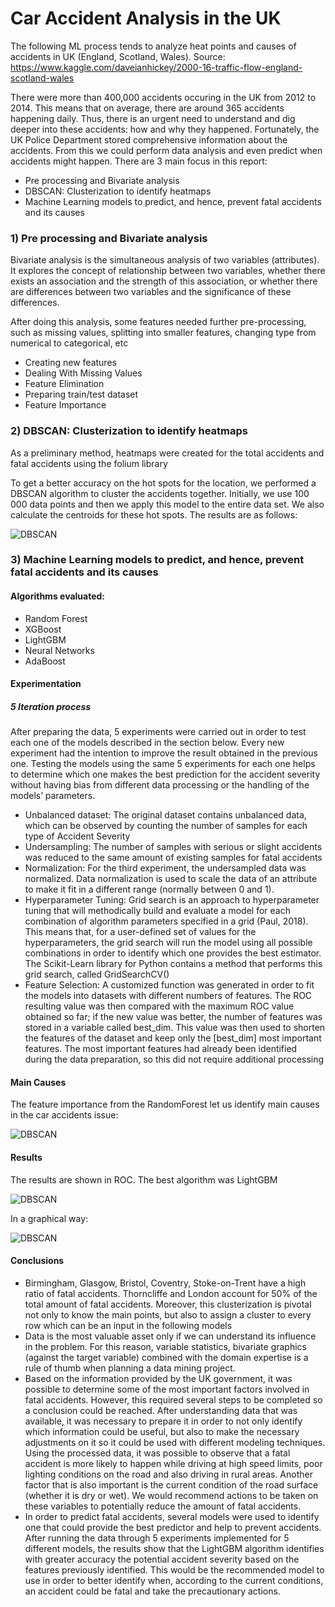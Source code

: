 # Car Accident Analysis in the UK 

The following ML process tends to analyze heat points and causes of accidents in UK (England, Scotland, Wales).
Source: https://www.kaggle.com/daveianhickey/2000-16-traffic-flow-england-scotland-wales

There were more than 400,000 accidents occuring in the UK from 2012 to 2014. This means that on average, there are around 365 accidents happening daily. Thus, there is an urgent need to understand and dig deeper into these accidents: how and why they happened. Fortunately, the UK Police Department stored comprehensive information about the accidents. From this we could perform data analysis and even predict when accidents might happen. There are 3 main focus in this report:
* Pre processing and Bivariate analysis
* DBSCAN: Clusterization to identify heatmaps
* Machine Learning models to predict, and hence, prevent fatal accidents and its causes


### 1) Pre processing and Bivariate analysis

Bivariate analysis is the simultaneous analysis of two variables (attributes). It explores the concept of relationship between two variables, whether there exists an association and the strength of this association, or whether there are differences between two variables and the significance of these differences.

After doing this analysis, some features needed further pre-processing, such as missing values, splitting into smaller features, changing type from numerical to categorical, etc

* Creating new features
* Dealing With Missing Values
* Feature Elimination
* Preparing train/test dataset
* Feature Importance


### 2) DBSCAN: Clusterization to identify heatmaps

As a preliminary method, heatmaps were created for the total accidents and fatal accidents using the folium library

To get a better accuracy on the hot spots for the location, we performed a DBSCAN algorithm to cluster the accidents together. Initially, we use 100 000 data points and then we apply this model to the entire data set. We also calculate the centroids for these hot spots. The results are as follows:

![DBSCAN](Results/clusters.jpg)

### 3) Machine Learning models to predict, and hence, prevent fatal accidents and its causes

#### Algorithms evaluated:

* Random Forest
* XGBoost
* LightGBM
* Neural Networks
* AdaBoost

#### Experimentation

##### 5 Iteration process

After preparing the data, 5 experiments were carried out in order to test each one of the models described in the section below. Every new experiment had the intention to improve the result obtained in the previous one. Testing the models using the same 5 experiments for each one helps to determine which one makes the best prediction for the accident severity without having bias from different data processing or the handling of the models’ parameters.

* Unbalanced dataset: The original dataset contains unbalanced data, which can be observed by counting the number of samples for each type of Accident Severity
* Undersampling: The number of samples with serious or slight accidents was reduced to the same amount of existing samples for fatal accidents
* Normalization: For the third experiment, the undersampled data was normalized. Data normalization is used to scale the data of an attribute to make it fit in a different range (normally between 0 and 1).
* Hyperparameter Tuning: Grid search is an approach to hyperparameter tuning that will methodically build and evaluate a model for each combination of algorithm parameters specified in a grid (Paul, 2018). This means that, for a user-defined set of values for the hyperparameters, the grid search will run the model using all possible combinations in order to identify which one provides the best estimator. The Scikit-Learn library for Python contains a method that performs this grid search, called GridSearchCV()
* Feature Selection: A customized function was generated in order to fit the models into datasets with different numbers of features. The ROC resulting value was then compared with the maximum ROC value obtained so far; if the new value was better, the number of features was stored in a variable called best_dim. This value was then used to shorten the features of the dataset and keep only the [best_dim] most important features. The most important features had already been identified during the data preparation, so this did not require additional processing

#### Main Causes

The feature importance from the RandomForest let us identify main causes in the car accidents issue:

![DBSCAN](Results/feature.jpg)

#### Results

The results are shown in ROC. The best algorithm was LightGBM

![DBSCAN](Results/res_table.jpg)

In a graphical way:

![DBSCAN](Results/res_roc.jpg)

#### Conclusions

* Birmingham, Glasgow, Bristol, Coventry, Stoke-on-Trent have a high ratio of fatal accidents. Thorncliffe and London account for 50% of the total amount of fatal accidents. Moreover, this clusterization is pivotal not only to know the main points, but also to assign a cluster to every row which can be an input in the following models
* Data is the most valuable asset only if we can understand its influence in the problem. For this reason, variable statistics, bivariate graphics (against the target variable) combined with the domain expertise is a rule of thumb when planning a data mining project.
* Based on the information provided by the UK government, it was possible to determine some of the most important factors involved in fatal accidents. However, this required several steps to be completed so a conclusion could be reached. After understanding data that was available, it was necessary to prepare it in order to not only identify which information could be useful, but also to make the necessary adjustments on it so it could be used with different modeling techniques. Using the processed data, it was possible to observe that a fatal accident is more likely to happen while driving at high speed limits, poor lighting conditions on the road and also driving in rural areas. Another factor that is also important is the current condition of the road surface (whether it is dry or wet). We would recommend actions to be taken on these variables to potentially reduce the amount of fatal accidents.
* In order to predict fatal accidents, several models were used to identify one that could provide the best predictor and help to prevent accidents. After running the data through 5 experiments implemented for 5 different models, the results show that the LightGBM algorithm identifies with greater accuracy the potential accident severity based on the features previously identified. This would be the recommended model to use in order to better identify when, according to the current conditions, an accident could be fatal and take the precautionary actions.





